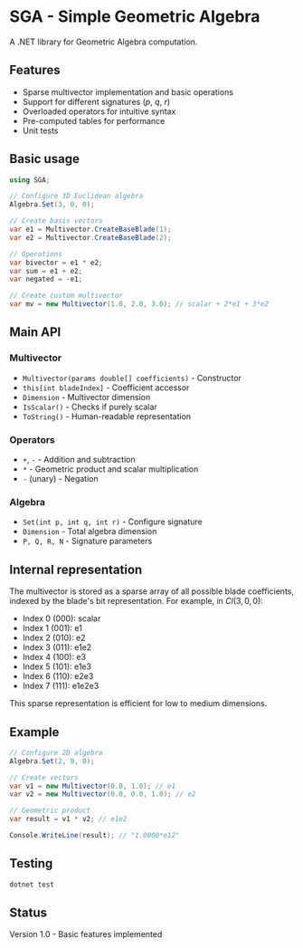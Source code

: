 # SGA - Simple Geometric Algebra

A .NET library for Geometric Algebra computation.

## Features

- Sparse multivector implementation and basic operations
- Support for different signatures ($p$, $q$, $r$)
- Overloaded operators for intuitive syntax
- Pre-computed tables for performance
- Unit tests

## Basic usage

```csharp
using SGA;

// Configure 3D Euclidean algebra
Algebra.Set(3, 0, 0);

// Create basis vectors
var e1 = Multivector.CreateBaseBlade(1);
var e2 = Multivector.CreateBaseBlade(2);

// Operations
var bivector = e1 * e2;
var sum = e1 + e2;
var negated = -e1;

// Create custom multivector
var mv = new Multivector(1.0, 2.0, 3.0); // scalar + 2*e1 + 3*e2
```

## Main API

### Multivector
- `Multivector(params double[] coefficients)` - Constructor
- `this[int bladeIndex]` - Coefficient accessor
- `Dimension` - Multivector dimension
- `IsScalar()` - Checks if purely scalar
- `ToString()` - Human-readable representation

### Operators
- `+`, `-` - Addition and subtraction
- `*` - Geometric product and scalar multiplication
- `-` (unary) - Negation

### Algebra
- `Set(int p, int q, int r)` - Configure signature
- `Dimension` - Total algebra dimension
- `P, Q, R, N` - Signature parameters

## Internal representation

The multivector is stored as a sparse array of all possible blade coefficients, indexed by the blade's bit representation. For example, in $Cl(3,\,0,\,0)$:

- Index 0 (000): scalar
- Index 1 (001): e1
- Index 2 (010): e2
- Index 3 (011): e1e2
- Index 4 (100): e3
- Index 5 (101): e1e3
- Index 6 (110): e2e3
- Index 7 (111): e1e2e3

This sparse representation is efficient for low to medium dimensions.

## Example

```csharp
// Configure 2D algebra
Algebra.Set(2, 0, 0);

// Create vectors
var v1 = new Multivector(0.0, 1.0); // e1
var v2 = new Multivector(0.0, 0.0, 1.0); // e2

// Geometric product
var result = v1 * v2; // e1e2

Console.WriteLine(result); // "1.0000*e12"
```

## Testing

```bash
dotnet test
```

## Status

Version 1.0 - Basic features implemented